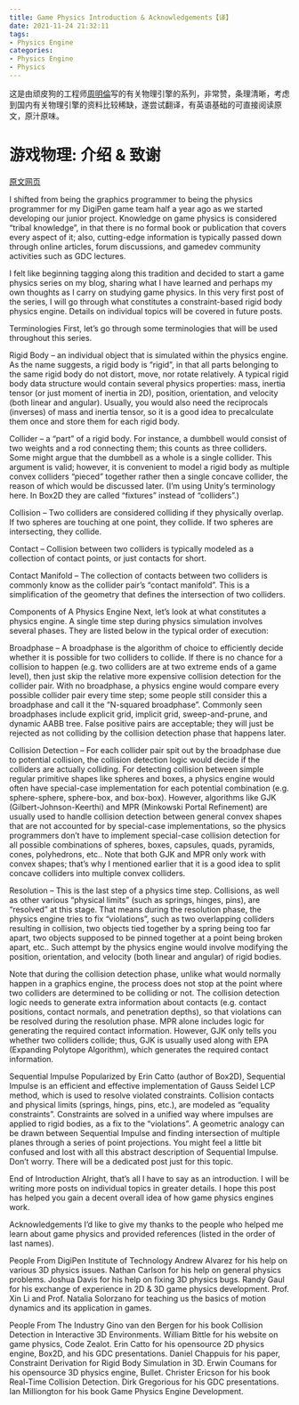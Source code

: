 ```yaml
---
title: Game Physics Introduction & Acknowledgements【译】
date: 2021-11-24 21:32:11
tags:
- Physics Engine
categories:
- Physics Engine
- Physics
---
```


这是由顽皮狗的工程师[周明倫](http://allenchou.net/game-physics-series/)写的有关物理引擎的系列，非常赞，条理清晰，考虑到国内有关物理引擎的资料比较稀缺，遂尝试翻译，有英语基础的可直接阅读原文，原汁原味。


# 游戏物理: 介绍 & 致谢

[原文网页](http://allenchou.net/2013/12/game-physics-introduction/)

I shifted from being the graphics programmer to being the physics programmer for my DigiPen game team half a year ago as we started developing our junior project. Knowledge on game physics is considered “tribal knowledge”, in that there is no formal book or publication that covers every aspect of it; also, cutting-edge information is typically passed down through online articles, forum discussions, and gamedev community activities such as GDC lectures.

I felt like beginning tagging along this tradition and decided to start a game physics series on my blog, sharing what I have learned and perhaps my own thoughts as I carry on studying game physics. In this very first post of the series, I will go through what constitutes a constraint-based rigid body physics engine. Details on individual topics will be covered in future posts.


Terminologies
First, let’s go through some terminologies that will be used throughout this series.

Rigid Body – an individual object that is simulated within the physics engine. As the name suggests, a rigid body is “rigid”, in that all parts belonging to the same rigid body do not distort, move, nor rotate relatively. A typical rigid body data structure would contain several physics properties: mass, inertia tensor (or just moment of inertia in 2D), position, orientation, and velocity (both linear and angular). Usually, you would also need the reciprocals (inverses) of mass and inertia tensor, so it is a good idea to precalculate them once and store them for each rigid body.

Collider – a “part” of a rigid body. For instance, a dumbbell would consist of two weights and a rod connecting them; this counts as three colliders. Some might argue that the dumbbell as a whole is a single collider. This argument is valid; however, it is convenient to model a rigid body as multiple convex colliders “pieced” together rather then a single concave collider, the reason of which would be discussed later. (I’m using Unity‘s terminology here. In Box2D they are called “fixtures” instead of “colliders”.)

Collision – Two colliders are considered colliding if they physically overlap. If two spheres are touching at one point, they collide. If two spheres are intersecting, they collide.

Contact – Collision between two colliders is typically modeled as a collection of contact points, or just contacts for short.

Contact Manifold – The collection of contacts between two colliders is commonly know as the collider pair’s “contact manifold”. This is a simplification of the geometry that defines the intersection of two colliders.

Components of A Physics Engine
Next, let’s look at what constitutes a physics engine. A single time step during physics simulation involves several phases. They are listed below in the typical order of execution:

Broadphase – A broadphase is the algorithm of choice to efficiently decide whether it is possible for two colliders to collide. If there is no chance for a collision to happen (e.g. two colliders are at two extreme ends of a game level), then just skip the relative more expensive collision detection for the collider pair. With no broadphase, a physics engine would compare every possible collider pair every time step; some people still consider this a broadphase and call it the “N-squared broadphase”. Commonly seen broadphases include explicit grid, implicit grid, sweep-and-prune, and dynamic AABB tree. False positive pairs are acceptable; they will just be rejected as not colliding by the collision detection phase that happens later.

Collision Detection – For each collider pair spit out by the broadphase due to potential collision, the collision detection logic would decide if the colliders are actually colliding. For detecting collision between simple regular primitive shapes like spheres and boxes, a physics engine would often have special-case implementation for each potential combination (e.g. sphere-sphere, sphere-box, and box-box). However, algorithms like GJK (Gilbert-Johnson-Keerthi) and MPR (Minkowski Portal Refinement) are usually used to handle collision detection between general convex shapes that are not accounted for by special-case implementations, so the physics programmers don’t have to implement special-case collision detection for all possible combinations of spheres, boxes, capsules, quads, pyramids, cones, polyhedrons, etc.. Note that both GJK and MPR only work with convex shapes; that’s why I mentioned earlier that it is a good idea to split concave colliders into multiple convex colliders.

Resolution – This is the last step of a physics time step. Collisions, as well as other various “physical limits” (such as springs, hinges, pins), are “resolved” at this stage. That means during the resolution phase, the physics engine tries to fix “violations”, such as two overlapping colliders resulting in collision, two objects tied together by a spring being too far apart, two objects supposed to be pinned together at a point being broken apart, etc.. Such attempt by the physics engine would involve modifying the position, orientation, and velocity (both linear and angular) of rigid bodies.

Note that during the collision detection phase, unlike what would normally happen in a graphics engine, the process does not stop at the point where two colliders are determined to be colliding or not. The collision detection logic needs to generate extra information about contacts (e.g. contact positions, contact normals, and penetration depths), so that violations can be resolved during the resolution phase. MPR alone includes logic for generating the required contact information. However, GJK only tells you whether two colliders collide; thus, GJK is usually used along with EPA (Expanding Polytope Algorithm), which generates the required contact information.

Sequential Impulse
Popularized by Erin Catto (author of Box2D), Sequential Impulse is an efficient and effective implementation of Gauss Seidel LCP method, which is used to resolve violated constraints. Collision contacts and physical limits (springs, hings, pins, etc.), are modeled as “equality constraints”. Constraints are solved in a unified way where impulses are applied to rigid bodies, as a fix to the “violations”. A geometric analogy can be drawn between Sequential Impulse and finding intersection of multiple planes through a series of point projections. You might feel a little bit confused and lost with all this abstract description of Sequential Impulse. Don’t worry. There will be a dedicated post just for this topic.

End of Introduction
Alright, that’s all I have to say as an introduction. I will be writing more posts on individual topics in greater details. I hope this post has helped you gain a decent overall idea of how game physics engines work.

Acknowledgements
I’d like to give my thanks to the people who helped me learn about game physics and provided references (listed in the order of last names).

People From DigiPen Institute of Technology
Andrew Alvarez for his help on various 3D physics issues.
Nathan Carlson for his help on general physics problems.
Joshua Davis for his help on fixing 3D physics bugs.
Randy Gaul for his exchange of experience in 2D & 3D game physics development.
Prof. Xin Li and Prof. Natalia Solorzano for teaching us the basics of motion dynamics and its application in games.

People From The Industry
Gino van den Bergen for his book Collision Detection in Interactive 3D Environments.
William Bittle for his website on game physics, Code Zealot.
Erin Catto for his opensource 2D physics engine, Box2D, and his GDC presentations.
Daniel Chappuis for his paper, Constraint Derivation for Rigid Body Simulation in 3D.
Erwin Coumans for his opensource 3D physics engine, Bullet.
Christer Ericson for his book Real-Time Collision Detection.
Dirk Gregorious for his GDC presentations.
Ian Milliongton for his book Game Physics Engine Development.

